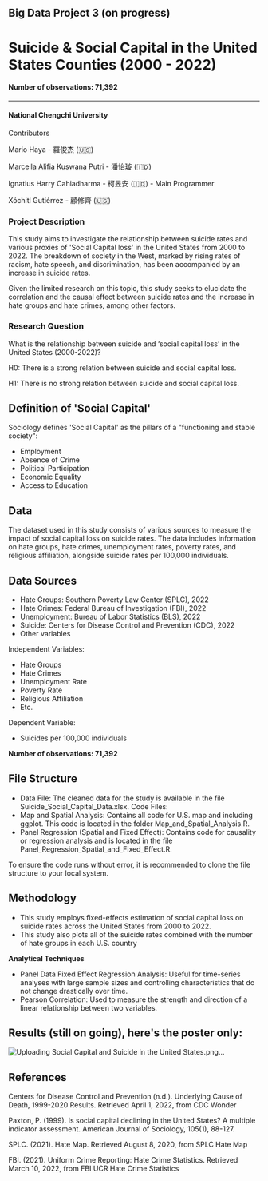 ## Big Data Project 3 (on progress)


# Suicide & Social Capital in the United States Counties (2000 - 2022) 
#### **Number of observations: 71,392**
________________

#### **National Chengchi University**

Contributors

Mario Haya - 羅俊杰 (🇺🇸)

Marcella Alifia Kuswana Putri - 潘怡璇 (🇮🇩)

Ignatius Harry Cahiadharma - 柯昱安 (🇮🇩) - Main Programmer

Xóchitl Gutiérrez - 顧修齊 (🇺🇸)

### Project Description 
This study aims to investigate the relationship between suicide rates and various proxies of 'Social Capital loss' in the United States from 2000 to 2022. The breakdown of society in the West, marked by rising rates of racism, hate speech, and discrimination, has been accompanied by an increase in suicide rates. 

Given the limited research on this topic, this study seeks to elucidate the correlation and the causal effect between suicide rates and the increase in hate groups and hate crimes, among other factors.


### Research Question

What is the relationship between suicide and ‘social capital loss’ in the United States (2000-2022)?

H0: There is a strong relation between suicide and social capital loss.

H1: There is no strong relation between suicide and social capital loss.

## Definition of 'Social Capital'
Sociology defines 'Social Capital' as the pillars of a "functioning and stable society":
- Employment
- Absence of Crime
- Political Participation
- Economic Equality
- Access to Education

  
## Data

The dataset used in this study consists of various sources to measure the impact of social capital loss on suicide rates. The data includes information on hate groups, hate crimes, unemployment rates, poverty rates, and religious affiliation, alongside suicide rates per 100,000 individuals.

## Data Sources

- Hate Groups: Southern Poverty Law Center (SPLC), 2022
- Hate Crimes: Federal Bureau of Investigation (FBI), 2022
- Unemployment: Bureau of Labor Statistics (BLS), 2022
- Suicide: Centers for Disease Control and Prevention (CDC), 2022
- Other variables

Independent Variables:
- Hate Groups
- Hate Crimes
- Unemployment Rate
- Poverty Rate
- Religious Affiliation
- Etc.
  
Dependent Variable:
- Suicides per 100,000 individuals

**Number of observations: 71,392**

## File Structure

- Data File: The cleaned data for the study is available in the file Suicide_Social_Capital_Data.xlsx.
Code Files:
- Map and Spatial Analysis: Contains all code for U.S. map and including ggplot. This code is located in the folder Map_and_Spatial_Analysis.R.
- Panel Regression (Spatial and Fixed Effect): Contains code for causality or regression analysis and is located in the file Panel_Regression_Spatial_and_Fixed_Effect.R.

To ensure the code runs without error, it is recommended to clone the file structure to your local system.

## Methodology
- This study employs fixed-effects estimation of social capital loss on suicide rates across the United States from 2000 to 2022.
- This study also plots all of the suicide rates combined with the number of hate groups in each U.S. country

**Analytical Techniques**
- Panel Data Fixed Effect Regression Analysis: Useful for time-series analyses with large sample sizes and controlling characteristics that do not change drastically over time.
- Pearson Correlation: Used to measure the strength and direction of a linear relationship between two variables.

## Results (still on going), here's the poster only:
![Uploading Social Capital and Suicide in the United States.png…]()


## References
Centers for Disease Control and Prevention (n.d.). Underlying Cause of Death, 1999-2020 Results. Retrieved April 1, 2022, from CDC Wonder

Paxton, P. (1999). Is social capital declining in the United States? A multiple indicator assessment. American Journal of Sociology, 105(1), 88-127.

SPLC. (2021). Hate Map. Retrieved August 8, 2020, from SPLC Hate Map

FBI. (2021). Uniform Crime Reporting: Hate Crime Statistics. Retrieved March 10, 2022, from FBI UCR Hate Crime Statistics
